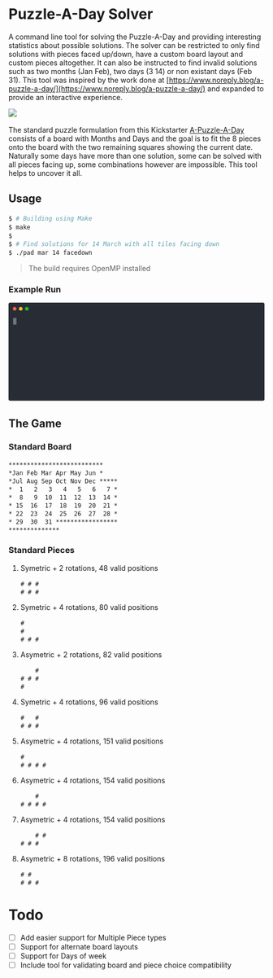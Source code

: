 Puzzle-A-Day Solver
===================

A command line tool for solving the Puzzle-A-Day and providing interesting statistics about possible solutions.
The solver can be restricted to only find solutions with pieces faced up/down, have a custom board layout and custom pieces altogether. It can also be instructed to find invalid solutions such as two months (Jan Feb), two days (3 14) or non existant days (Feb 31). This tool was inspired by the work done at [https://www.noreply.blog/a-puzzle-a-day/](https://www.noreply.blog/a-puzzle-a-day/) and expanded to provide an interactive experience.

![](https://ksr-ugc.imgix.net/assets/031/372/109/d6494e4d6e7107530170c2e44689d292_original.jpg?ixlib=rb-4.0.2&crop=faces&w=1552&h=873&fit=crop&v=1605108388&auto=format&frame=1&q=92&s=b14516a5c0d9e1976245ed181eed6129)

The standard puzzle formulation from this Kickstarter [A-Puzzle-A-Day](https://www.kickstarter.com/projects/dragonfjord/a-puzzle-a-day) consists of a board with Months and Days and the goal is to fit the 8 pieces onto the board with the two remaining squares showing the current date. Naturally some days have more than one solution, some can be solved with all pieces facing up, some combinations however are impossible. This tool helps to uncover it all.


## Usage

```bash
$ # Building using Make
$ make
$ 
$ # Find solutions for 14 March with all tiles facing down
$ ./pad mar 14 facedown
```

>The build requires OpenMP installed

### Example Run
![Asciicast Demo](./demo/demo.svg)

## The Game
### Standard Board
```
**************************
*Jan Feb Mar Apr May Jun *
*Jul Aug Sep Oct Nov Dec *****
*  1   2   3   4   5   6   7 *
*  8   9  10  11  12  13  14 *
* 15  16  17  18  19  20  21 *
* 22  23  24  25  26  27  28 *
* 29  30  31 *****************
**************
```

### Standard Pieces

1. Symetric + 2 rotations, 48 valid positions
    ```
    # # #
    # # #
    ```
2. Symetric + 4 rotations, 80 valid positions
    ```
    #
    #
    # # #
    ```
3. Asymetric + 2 rotations, 82 valid positions
    ```
        #
    # # #
    #
    ```
4. Symetric + 4 rotations, 96 valid positions
    ```
    #   #
    # # #
    ```
5. Asymetric + 4 rotations, 151 valid positions
    ```
    #
    # # # #
    ```
6. Asymetric + 4 rotations, 154 valid positions
    ```
        # 
    # # # #
    ```

7. Asymetric + 4 rotations, 154 valid positions
    ```
        # #
    # # #
    ```
8. Asymetric + 8 rotations, 196 valid positions

    ```
    # #
    # # # 
    ```



# Todo
 - [ ] Add easier support for Multiple Piece types
 - [ ] Support for alternate board layouts
 - [ ] Support for Days of week
 - [ ] Include tool for validating board and piece choice compatibility
